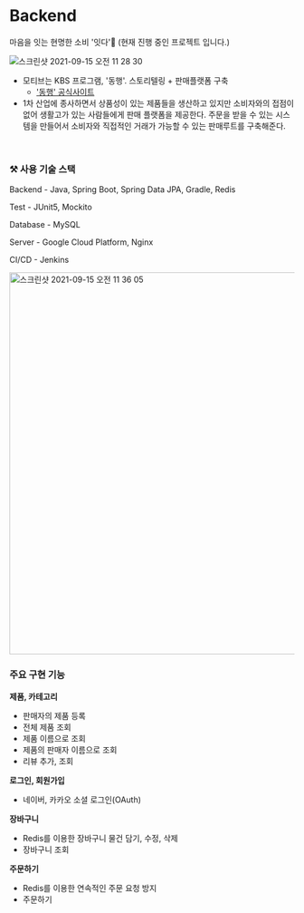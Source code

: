 # Backend
마음을 잇는 현명한 소비 '잇다'🤝 (현재 진행 중인 프로젝트 입니다.)

![스크린샷 2021-09-15 오전 11 28 30](https://user-images.githubusercontent.com/65011131/133360545-f99e490f-c2c1-417e-8af3-458272cfda7b.png)

- 모티브는 KBS 프로그램, '동행'. 스토리텔링 + 판매플랫폼 구축
  - ['동행' 공식사이트](http://program.kbs.co.kr/1tv/culture/accompany/pc/index.html)
- 1차 산업에 종사하면서 상품성이 있는 제품들을 생산하고 있지만 소비자와의 접점이 없어 생활고가 있는 사람들에게 판매 플랫폼을 제공한다. 주문을 받을 수 있는 시스템을 만들어서 소비자와 직접적인 거래가 가능할 수 있는 판매루트를 구축해준다.

</br>

### ⚒ 사용 기술 스택

Backend - Java, Spring Boot, Spring Data JPA, Gradle, Redis

Test - JUnit5, Mockito

Database - MySQL

Server - Google Cloud Platform, Nginx

CI/CD - Jenkins

<img width="674" alt="스크린샷 2021-09-15 오전 11 36 05" src="https://user-images.githubusercontent.com/65011131/133361154-6b6cc533-2100-430f-8519-f41166f913ad.png">



### 주요 구현 기능

**제품, 카테고리**

- 판매자의 제품 등록
- 전체 제품 조회
- 제품 이름으로 조회
- 제품의 판매자 이름으로 조회
- 리뷰 추가, 조회

**로그인, 회원가입**

- 네이버, 카카오 소셜 로그인(OAuth)

**장바구니**

- Redis를 이용한 장바구니 물건 담기, 수정, 삭제
- 장바구니 조회 

**주문하기**

- Redis를 이용한 연속적인 주문 요청 방지
- 주문하기 
